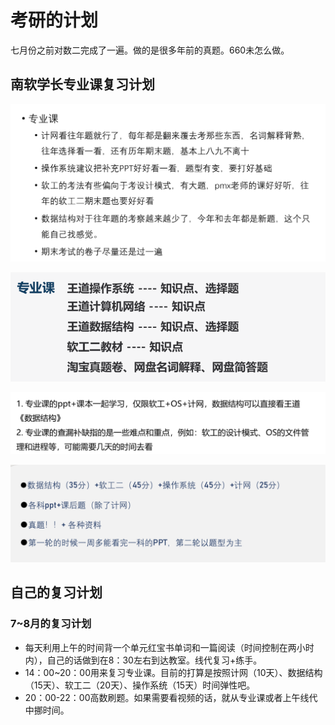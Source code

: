 # 考研的计划

七月份之前对数二完成了一遍。做的是很多年前的真题。660未怎么做。

## 南软学长专业课复习计划

![image-20220703151148143](https://raw.githubusercontent.com/Alemdx/pic-bed/master/linear/image-20220703151148143.png)

![image-20220703151300040](https://raw.githubusercontent.com/Alemdx/pic-bed/master/linear/image-20220703151300040.png)

![image-20220703151425242](https://raw.githubusercontent.com/Alemdx/pic-bed/master/linear/image-20220703151425242.png)

![image-20220703151820037](https://raw.githubusercontent.com/Alemdx/pic-bed/master/linear/image-20220703151820037.png)

## 自己的复习计划

### 7~8月的复习计划

+ 每天利用上午的时间背一个单元红宝书单词和一篇阅读（时间控制在两小时内），自己的话做到在8：30左右到达教室。线代复习+练手。
+ 14：00~20：00用来复习专业课。目前的打算是按照计网（10天）、数据结构（15天）、软工二（20天）、操作系统（15天）时间弹性吧。
+ 20：00-22：00高数刷题。如果需要看视频的话，就从专业课或者上午线代中挪时间。